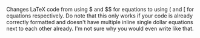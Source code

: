 Changes LaTeX code from using $ and $$ for equations to using \( and \[ for equations respectively. Do note that this only works if your code is already correctly formatted and doesn't have multiple inline single dollar equations next to each other already. I'm not sure why you would even write like that.
